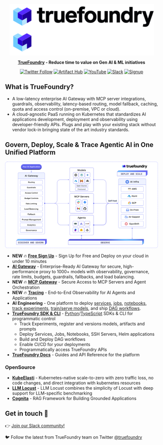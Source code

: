 <div align="center" style="text-align: center">

<p style="text-align: center">
  <img height="85" align="center" src="https://github.com/truefoundry/.github/blob/main/profile/assets/TF-dark.svg#gh-light-mode-only" alt="TrueFoundry"><img height="85" align="center" src="https://github.com/truefoundry/.github/blob/main/profile/assets/TF-white.svg#gh-dark-mode-only" alt="TrueFoundry">
</p>

**[TrueFoundry](https://truefoundry.com) - Reduce time to value on Gen AI & ML initiatives**

[![Twitter Follow](https://img.shields.io/twitter/follow/truefoundry?style=social)](https://twitter.com/truefoundry) [![Artifact Hub](https://img.shields.io/endpoint?url=https://artifacthub.io/badge/repository/truefoundry)](https://artifacthub.io/packages/search?repo=truefoundry) [![YouTube](https://img.shields.io/badge/truefoundry-ff0800?logo=youtube&logoColor=white)](https://www.youtube.com/@truefoundry) [![Slack](https://img.shields.io/badge/Join-Slack-541A54?logo=slack)](https://join.slack.com/t/truefoundry/shared_invite/zt-1siovkugy-yJLZF2FPz7HQjNxmKMuZSg) [![Signup](https://img.shields.io/badge/SignUp-07CCFF)](https://www.truefoundry.com/register)

</div>

## What is TrueFoundry?

- A low-latency enterprise AI Gateway with MCP server integrations, guardrails, observability, latency-based routing, model fallback, caching, quota and access control (on-premise, VPC or cloud).
- A cloud-agnostic PaaS running on Kubernetes that standardizes AI applications development, deployment and observability using developer-friendly APIs. Plugs and play with your existing stack without vendor lock-in bringing state of the art industry standards.

## Govern, Deploy, Scale & Trace Agentic AI in One Unified Platform

![](./assets/truefoundry-overview.svg)

- **NEW** :fire: [**Free Sign Up**](https://www.truefoundry.com/register) - Sign Up for Free and Deploy on your cloud in under 10 minutes
- [**AI Gateway**](https://www.truefoundry.com/ai-gateway) - Enterprise-Ready AI Gateway for secure, high-performance proxy to 1000+ models with observability, governance, rate limits, budgets, guardrails, fallbacks, and load balancing. 
- **NEW** :fire: [**MCP Gateway**](https://www.truefoundry.com/mcp-gateway) - Secure Access to MCP Servers and Agent Orchestration
- **NEW** :fire: [**Tracing**](https://www.truefoundry.com/tracing) - End-to-End Observability for AI Agents and Applications
- **AI Engineering** - One platform to deploy [services](https://docs.truefoundry.com/docs/introduction-to-a-service), [jobs](https://docs.truefoundry.com/docs/introduction-to-a-job), [notebooks](https://docs.truefoundry.com/docs/launch-notebooks), [track experiments](https://docs.truefoundry.com/docs/ml-repo-quickstart), [train/serve models](https://docs.truefoundry.com/docs/model-deployment-introduction), and ship [DAG workflows](https://docs.truefoundry.com/docs/introduction-to-workflow).  
- [**TrueFoundry SDK & CLI**](https://pypi.org/project/truefoundry/) - [Python](https://pypi.org/project/truefoundry/)/[TypeScript](https://www.npmjs.com/package/truefoundry-sdk) SDKs & CLI for programmatic control
    - Track Experiments, register and versions models, artifacts and prompts
    - Deploy Services, Jobs, Notebooks, SSH Servers, Helm applications
    - Build and Deploy DAG workflows
    - Enable CI/CD for your deployments
    - Programmatically access TrueFoundry APIs
- [**TrueFoundry Docs**](https://docs.truefoundry.com) - Guides and API Reference for the platform

### OpenSource

- [**KubeElasti**](https://github.com/truefoundry/KubeElasti) - Kubernetes-native scale-to-zero with zero traffic loss, no code changes, and direct integration with kubernetes resources
- [**LLM Locust**](https://github.com/truefoundry/llm-locust) - LLM Locust combines the simplicity of Locust with deep support for LLM-specific benchmarking
- [**Cognita**](https://github.com/truefoundry/cognita) - RAG Framework for Building Grounded Applications

## Get in touch 💬

👉 [Join our Slack community!](https://join.slack.com/t/truefoundry/shared_invite/zt-1siovkugy-yJLZF2FPz7HQjNxmKMuZSg)

🐦 Follow the latest from TrueFoundry team on Twitter [@truefoundry](https://twitter.com/truefoundry)
